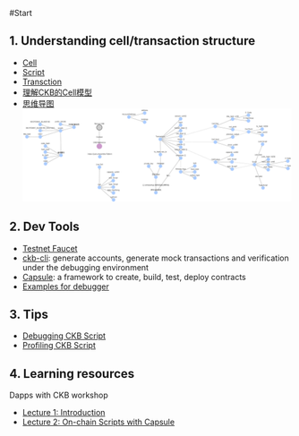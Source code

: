 #Start

## 1. Understanding cell/transaction structure
* [Cell](https://docs.nervos.org/docs/reference/cell)
* [Script](https://docs.nervos.org/docs/reference/script)
* [Transction](https://docs.nervos.org/docs/reference/transaction)
* [理解CKB的Cell模型](https://talk.nervos.org/t/ckb-cell/1562)
* [思维导图](https://lore.chuci.info/taurenshaman/mind/6531025bf8aa4d57991e9744c2ea266b)
![](images/taurenshaman.mind.6531025bf8aa4d57991e9744c2ea266b.png)

## 2. Dev Tools
* [Testnet Faucet](https://faucet.nervos.org/)
* [ckb-cli](https://github.com/nervosnetwork/ckb-cli): generate accounts, generate mock transactions and verification under the debugging environment
* [Capsule](https://github.com/nervosnetwork/capsule): a framework to create, build, test, deploy contracts
* [Examples for debugger](https://github.com/nervosnetwork/ckb-standalone-debugger/tree/develop/ckb-debugger/examples)

## 3. Tips
* [Debugging CKB Script](https://docs.nervos.org/docs/essays/debug)
* [Profiling CKB Script](https://docs.nervos.org/docs/essays/pprof)

## 4. Learning resources
Dapps with CKB workshop
* [Lecture 1: Introduction](https://www.youtube.com/watch?v=iVjccs3z5q0)
* [Lecture 2: On-chain Scripts with Capsule](https://www.youtube.com/watch?v=NcN3NiBuJbo)